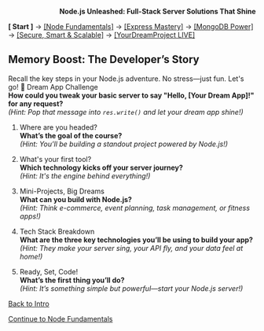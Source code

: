 **<p align="right">Node.js Unleashed: Full-Stack Server Solutions That Shine</p>**

**[ Start ]** → [[Node Fundamentals]](chapter-01/1-1.md) → [[Express Mastery]](chapter-02/2-1.md) → [[MongoDB Power]](chapter-03/3-1.md) → [[Secure, Smart & Scalable]](chapter-04/4-1.md) → [[YourDreamProject LIVE]](chapter-05/5-1.md)

## Memory Boost: The Developer’s Story

Recall the key steps in your Node.js adventure. No stress—just fun. Let's go!
🌟 Dream App Challenge<br />
   **How could you tweak your basic server to say "Hello, [Your Dream App]!" for any request?**<br />
   *(Hint: Pop that message into `res.write()` and let your dream app shine!)*

1. Where are you headed?<br />
   **What’s the goal of the course?**<br />
   *(Hint: You’ll be building a standout project powered by Node.js!)*

2. What's your first tool?<br />
   **Which technology kicks off your server journey?**<br />
   *(Hint: It's the engine behind everything!)*

3. Mini-Projects, Big Dreams<br />
   **What can you build with Node.js?**<br />
   *(Hint: Think e-commerce, event planning, task management, or fitness apps!)*

4. Tech Stack Breakdown<br />
   **What are the three key technologies you’ll be using to build your app?**<br />
   *(Hint: They make your server sing, your API fly, and your data feel at home!)*

5. Ready, Set, Code!<br />
   **What’s the first thing you’ll do?**<br />
   *(Hint: It’s something simple but powerful—start your Node.js server!)*

[Back to Intro](Introduction.md)

[Continue to Node Fundamentals](chapter-01/1-1.md)
